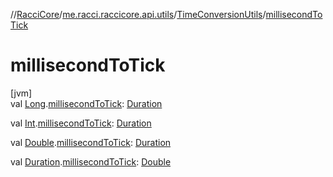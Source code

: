//[RacciCore](../../../index.md)/[me.racci.raccicore.api.utils](../index.md)/[TimeConversionUtils](index.md)/[millisecondToTick](millisecond-to-tick.md)

# millisecondToTick

[jvm]\
val [Long](https://kotlinlang.org/api/latest/jvm/stdlib/kotlin/-long/index.html).[millisecondToTick](millisecond-to-tick.md): [Duration](https://kotlinlang.org/api/latest/jvm/stdlib/kotlin.time/-duration/index.html)

val [Int](https://kotlinlang.org/api/latest/jvm/stdlib/kotlin/-int/index.html).[millisecondToTick](millisecond-to-tick.md): [Duration](https://kotlinlang.org/api/latest/jvm/stdlib/kotlin.time/-duration/index.html)

val [Double](https://kotlinlang.org/api/latest/jvm/stdlib/kotlin/-double/index.html).[millisecondToTick](millisecond-to-tick.md): [Duration](https://kotlinlang.org/api/latest/jvm/stdlib/kotlin.time/-duration/index.html)

val [Duration](https://kotlinlang.org/api/latest/jvm/stdlib/kotlin.time/-duration/index.html).[millisecondToTick](millisecond-to-tick.md): [Double](https://kotlinlang.org/api/latest/jvm/stdlib/kotlin/-double/index.html)
